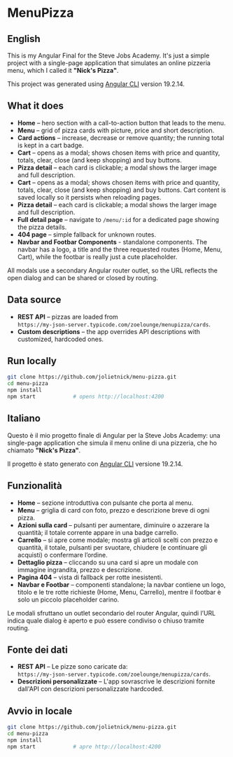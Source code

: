 # MenuPizza

## English 
This is my Angular Final for the Steve Jobs Academy. It's just a simple project with a single-page application that simulates an online pizzeria menu, which I called it **"Nick's Pizza"**. 

This project was generated using [Angular CLI](https://github.com/angular/angular-cli) version 19.2.14.


## What it does

* **Home** – hero section with a call-to-action button that leads to the menu.  
* **Menu** – grid of pizza cards with picture, price and short description.  
* **Card actions** – increase, decrease or remove quantity; the running total is kept in a cart badge.  
* **Cart** – opens as a modal; shows chosen items with price and quantity, totals, clear, close (and keep shopping) and buy buttons.  
* **Pizza detail** – each card is clickable; a modal shows the larger image and full description.
* **Cart** – opens as a modal; shows chosen items with price and quantity, totals, clear, close (and keep shopping) and buy buttons. Cart content is saved locally so it persists when reloading pages.
* **Pizza detail** – each card is clickable; a modal shows the larger image and full description.
* **Full detail page** – navigate to `/menu/:id` for a dedicated page showing the pizza details.
* **404 page** – simple fallback for unknown routes.
* **Navbar and Footbar Components** - standalone components. The navbar has a logo, a title and the three requested routes (Home, Menu, Cart), while the footbar is really just a cute placeholder. 

All modals use a secondary Angular router outlet, so the URL reflects the open dialog and can be shared or closed by routing.

## Data source
* **REST API** – pizzas are loaded from  
  `https://my-json-server.typicode.com/zoelounge/menupizza/cards`.
* **Custom descriptions** – the app overrides API descriptions with customized, hardcoded ones.

## Run locally

```bash
git clone https://github.com/jolietnick/menu-pizza.git
cd menu-pizza
npm install
npm start            # opens http://localhost:4200
```

## Italiano
Questo è il mio progetto finale di Angular per la Steve Jobs Academy: una single-page application che simula il menu online di una pizzeria, che ho chiamato **"Nick's Pizza"**.

Il progetto è stato generato con [Angular CLI](https://github.com/angular/angular-cli) versione 19.2.14.

## Funzionalità

* **Home** – sezione introduttiva con pulsante che porta al menu.  
* **Menu** – griglia di card con foto, prezzo e descrizione breve di ogni pizza.  
* **Azioni sulla card** – pulsanti per aumentare, diminuire o azzerare la quantità; il totale corrente appare in una badge carrello.  
* **Carrello** – si apre come modale; mostra gli articoli scelti con prezzo e quantità, il totale, pulsanti per svuotare, chiudere (e continuare gli acquisti) o confermare l’ordine.  
* **Dettaglio pizza** – cliccando su una card si apre un modale con immagine ingrandita, prezzo e descrizione.  
* **Pagina 404** – vista di fallback per rotte inesistenti.
* **Navbar e Footbar** – componenti standalone; la navbar contiene un logo, titolo e le tre rotte richieste (Home, Menu, Carrello), mentre il footbar è solo un piccolo placeholder carino. 

Le modali sfruttano un outlet secondario del router Angular, quindi l’URL indica quale dialog è aperto e può essere condiviso o chiuso tramite routing.

## Fonte dei dati
* **REST API** – Le pizze sono caricate da:  
  `https://my-json-server.typicode.com/zoelounge/menupizza/cards`.
* **Descrizioni personalizzate** – L'app sovrascrive le descrizioni fornite dall'API con descrizioni personalizzate hardcoded.

## Avvio in locale

```bash
git clone https://github.com/jolietnick/menu-pizza.git
cd menu-pizza
npm install
npm start            # apre http://localhost:4200
```
